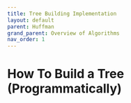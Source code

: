 ```yaml
---
title: Tree Building Implementation
layout: default
parent: Huffman
grand_parent: Overview of Algorithms
nav_order: 1
---
```


# How To Build a Tree (Programmatically)